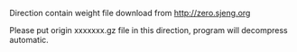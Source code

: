 Direction contain weight file download from http://zero.sjeng.org

Please put origin xxxxxxx.gz file in this direction, program will decompress automatic.

